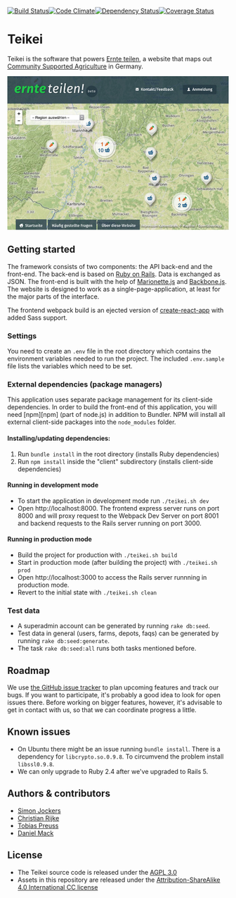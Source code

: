 [![Build Status](https://travis-ci.org/teikei/teikei.svg?branch=master)](https://travis-ci.org/teikei/teikei)[![Code Climate](https://codeclimate.com/github/teikei/teikei.png)](https://codeclimate.com/github/teikei/teikei)[![Dependency Status](https://www.versioneye.com/user/projects/54f1e0fe4f3108959a0005cf/badge.svg?style=flat)](https://www.versioneye.com/user/projects/54f1e0fe4f3108959a0005cf)[![Coverage Status](https://coveralls.io/repos/teikei/teikei/badge.svg?branch=master&service=github)](https://coveralls.io/github/teikei/teikei?branch=master)
# Teikei

Teikei is the software that powers [Ernte teilen][ernteteilen], a website that maps out [Community Supported Agriculture][csa] in Germany.

![Ernte teilen](screenshot.jpg "Screenshot from ernte-teilen.org")

## Getting started

The framework consists of two components: the API back-end and the front-end. The back-end is based on [Ruby on Rails][rubyonrails]. Data is exchanged as JSON. The front-end is built with the help of [Marionette.js][marionettejs] and [Backbone.js][backbonejs]. The website is designed to work as a single-page-application, at least for the major parts of the interface.

The frontend webpack build is an ejected version of [create-react-app][create-react-app] with added Sass support.

### Settings

You need to create an `.env` file in the root directory which contains the environment variables needed to run the project. The included `.env.sample` file lists the variables which need to be set.

### External dependencies (package managers)

This application uses separate package management for its client-side dependencies. In order to build the front-end of this application, you will need [npm][npm] (part of node.js) in addition to Bundler. NPM will install all external client-side packages into the `node_modules` folder.

#### Installing/updating dependencies:

1. Run `bundle install` in the root directory (installs Ruby dependencies)
2. Run `npm install` inside the "client" subdirectory (installs client-side dependencies)

#### Running in development mode

* To start the application in development mode run `./teikei.sh dev`
* Open http://localhost:8000. The frontend express server runs on port 8000 and will proxy request to the Webpack Dev Server on port 8001 and backend requests to the Rails server running on port 3000.

#### Running in production mode

* Build the project for production with `./teikei.sh build`
* Start in production mode (after building the project) with `./teikei.sh prod`
* Open http://localhost:3000 to access the Rails server runnning in production mode.
 * Revert to the initial state with `./teikei.sh clean`

### Test data

* A superadmin account can be generated by running `rake db:seed`.
* Test data in general (users, farms, depots, faqs) can be generated by running `rake db:seed:generate`.
* The task `rake db:seed:all` runs both tasks mentioned before.

## Roadmap

We use [the GitHub issue tracker](https://github.com/teikei/teikei/issues) to plan upcoming features and track our bugs. If you want to participate, it's probably a good idea to look for open issues there. Before working on bigger features, however, it's advisable to get in contact with us, so that we can coordinate progress a little.

## Known issues

- On Ubuntu there might be an issue running `bundle install`. There is a dependency for `libcrypto.so.0.9.8`. To circumvend the problem install `libssl0.9.8`.
- We can only upgrade to Ruby 2.4 after we've upgraded to Rails 5.
## Authors & contributors

* [Simon Jockers][sjockers]
* [Christian Rijke][cnrk]
* [Tobias Preuss][johnjohndoe]
* [Daniel Mack][zonque]

## License

* The Teikei source code is released under the [AGPL 3.0](https://www.gnu.org/licenses/agpl-3.0.html)
* Assets in this repository are released under the [Attribution-ShareAlike 4.0 International CC license](http://creativecommons.org/licenses/by-sa/4.0/)

[ernteteilen]: https://ernte-teilen.org
[csa]: http://en.wikipedia.org/wiki/Community-supported_agriculture
[sjockers]: https://github.com/sjockers
[cnrk]: https://github.com/cnrk
[johnjohndoe]: https://github.com/johnjohndoe
[zonque]: https://github.com/zonque
[trello]: https://trello.com
[rubyonrails]: http://rubyonrails.org
[backbonejs]: http://backbonejs.org
[marionettejs]: http://marionettejs.com
[bower]: http://bower.io
[nodejs]: http://nodejs.org
[create-react-app]: https://github.com/facebookincubator/create-react-app
